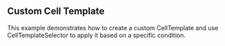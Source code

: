 ## Custom Cell Template
This example demonstrates how to create a custom CellTemplate and use CellTemplateSelector to apply it based on a specific condition.

[//]: <keywords:CellTemplateSelector, custom, selector>